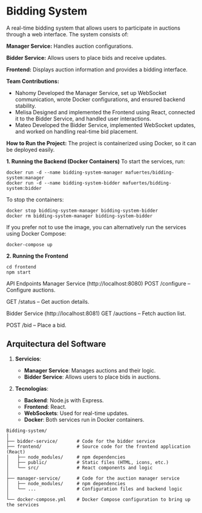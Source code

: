 # Bidding System

A real-time bidding system that allows users to participate in auctions through a web interface. The system consists of:

**Manager Service:** Handles auction configurations.

**Bidder Service:** Allows users to place bids and receive updates.

**Frontend:** Displays auction information and provides a bidding interface.


**Team Contributions:**
- Nahomy	Developed the Manager Service, set up WebSocket communication, wrote Docker configurations, and ensured backend stability.
- Melisa	Designed and implemented the Frontend using React, connected it to the Bidder Service, and handled user interactions.
- Mateo	Developed the Bidder Service, implemented WebSocket updates, and worked on handling real-time bid placement.



**How to Run the Project:**
The project is containerized using Docker, so it can be deployed easily.

**1. Running the Backend (Docker Containers)**
To start the services, run:
```
docker run -d --name bidding-system-manager mafuertes/bidding-system:manager
docker run -d --name bidding-system-bidder mafuertes/bidding-system:bidder
```

To stop the containers:

```
docker stop bidding-system-manager bidding-system-bidder
docker rm bidding-system-manager bidding-system-bidder
```

If you prefer not to use the image, you can alternatively run the services using Docker Compose:
```
docker-compose up
```


**2. Running the Frontend**
```
cd frontend
npm start
```


API Endpoints
Manager Service (http://localhost:8080)
POST /configure – Configure auctions.

GET /status – Get auction details.

Bidder Service (http://localhost:8081)
GET /auctions – Fetch auction list.

POST /bid – Place a bid.

## Arquitectura del Software

1. **Servicios**:
   - **Manager Service**: Manages auctions and their logic.
   - **Bidder Service**: Allows users to place bids in auctions.

2. **Tecnologías**:
   - **Backend**: Node.js with Express.
   - **Frontend**: React.
   - **WebSockets**: Used for real-time updates.
   - **Docker**: Both services run in Docker containers.

```
Bidding-system/
│
├── bidder-service/       # Code for the bidder service
├── frontend/             # Source code for the frontend application (React)
│   ├── node_modules/     # npm dependencies
│   ├── public/           # Static files (HTML, icons, etc.)
│   └── src/              # React components and logic
│
├── manager-service/      # Code for the auction manager service
│   ├── node_modules/     # npm dependencies
│   └── ...               # Configuration files and backend logic
│
└── docker-compose.yml    # Docker Compose configuration to bring up the services

```
